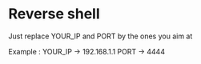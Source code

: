 # Reverse shell

Just replace YOUR_IP and PORT by the ones you aim at

Example : 
YOUR_IP -> 192.168.1.1 
PORT -> 4444
